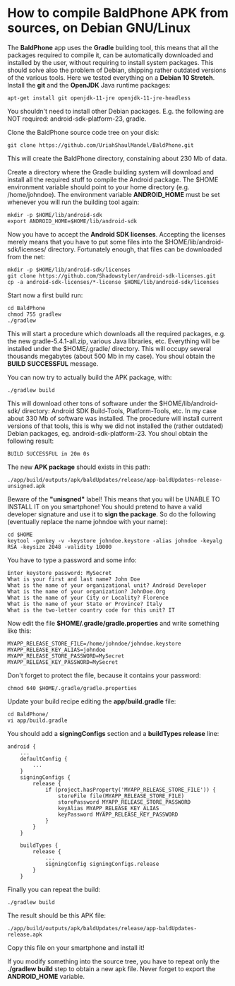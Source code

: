 # How to compile BaldPhone APK from sources, on Debian GNU/Linux

The **BaldPhone** app uses the **Gradle** building tool, this 
means that all the packages required to compile it, can be 
automatically downloaded and installed by the user, without 
requiring to install system packages. This should solve also the 
problem of Debian, shipping rather outdated versions of the 
various tools. Here we tested everything on a **Debian 10 
Stretch**.  Install the **git** and the **OpenJDK** Java runtime 
packages:

```
apt-get install git openjdk-11-jre openjdk-11-jre-headless
```

You shouldn't need to install other Debian packages. E.g. the 
following are NOT required: android-sdk-platform-23, gradle.

Clone the BaldPhone source code tree on your disk:

```
git clone https://github.com/UriahShaulMandel/BaldPhone.git
```

This will create the BaldPhone directory, constaining about 230 
Mb of data.

Create a directory where the Gradle building system will 
download and install all the required stuff to compile the 
Android package. The $HOME environment variable should point to 
your home directory (e.g. /home/johndoe). The environment 
variable **ANDROID_HOME** must be set whenever you will run the 
building tool again:

```
mkdir -p $HOME/lib/android-sdk
export ANDROID_HOME=$HOME/lib/android-sdk
```

Now you have to accept the **Android SDK licenses**. Accepting 
the licenses merely means that you have to put some files into 
the $HOME/lib/android-sdk/licenses/ directory. Fortunately 
enough, that files can be downloaded from the net:

```
mkdir -p $HOME/lib/android-sdk/licenses
git clone https://github.com/Shadowstyler/android-sdk-licenses.git
cp -a android-sdk-licenses/*-license $HOME/lib/android-sdk/licenses
```

Start now a first build run:

```
cd BaldPhone
chmod 755 gradlew
./gradlew
```

This will start a procedure which downloads all the required 
packages, e.g. the new gradle-5.4.1-all.zip, various Java 
libraries, etc. Everything will be installed under the 
$HOME/.gradle/ directory. This will occupy several thousands 
megabytes (about 500 Mb in my case). You shoul obtain the 
**BUILD SUCCESSFUL** message.

You can now try to actually build the APK package, with:

```
./gradlew build
```

This will download other tons of software under the 
$HOME/lib/android-sdk/ directory: Android SDK Build-Tools, 
Platform-Tools, etc. In my case about 330 Mb of software was 
installed. The procedure will install current versions of that 
tools, this is why we did not installed the (rather outdated) 
Debian packages, eg. android-sdk-platform-23. You shoul obtain 
the following result:

```
BUILD SUCCESSFUL in 20m 0s
```

The new **APK package** should exists in this path:

```
./app/build/outputs/apk/baldUpdates/release/app-baldUpdates-release-unsigned.apk
```

Beware of the **"unisgned"** label! This means that you will be 
UNABLE TO INSTALL IT on you smartphone! You should pretend to 
have a valid developer signature and use it to **sign the 
package**. So do the following (eventually replace the name 
johndoe with your name):

```
cd $HOME
keytool -genkey -v -keystore johndoe.keystore -alias johndoe -keyalg RSA -keysize 2048 -validity 10000
```

You have to type a password and some info:

```
Enter keystore password: MySecret
What is your first and last name? John Doe
What is the name of your organizational unit? Android Developer
What is the name of your organization? JohnDoe.Org
What is the name of your City or Locality? Florence
What is the name of your State or Province? Italy
What is the two-letter country code for this unit? IT
```

Now edit the file **$HOME/.gradle/gradle.properties** and write 
something like this:

```
MYAPP_RELEASE_STORE_FILE=/home/johndoe/johndoe.keystore
MYAPP_RELEASE_KEY_ALIAS=johndoe
MYAPP_RELEASE_STORE_PASSWORD=MySecret
MYAPP_RELEASE_KEY_PASSWORD=MySecret
```

Don't forget to protect the file, because it contains your password:

```
chmod 640 $HOME/.gradle/gradle.properties
```

Update your build recipe editing the **app/build.gradle** file:

```
cd BaldPhone/
vi app/build.gradle
```

You should add a **signingConfigs** section and a **buildTypes 
release** line:

```
android {
    ...
    defaultConfig {
        ...
    }
    signingConfigs {
        release {
            if (project.hasProperty('MYAPP_RELEASE_STORE_FILE')) {
                storeFile file(MYAPP_RELEASE_STORE_FILE)
                storePassword MYAPP_RELEASE_STORE_PASSWORD
                keyAlias MYAPP_RELEASE_KEY_ALIAS
                keyPassword MYAPP_RELEASE_KEY_PASSWORD
            }
        }
    }

    buildTypes {
        release {
            ...
            signingConfig signingConfigs.release
        }
    }
```

Finally you can repeat the build:

```
./gradlew build
```

The result should be this APK file:

```
./app/build/outputs/apk/baldUpdates/release/app-baldUpdates-release.apk
```

Copy this file on your smartphone and install it!

If you modify something into the source tree, you have to repeat 
only the **./gradlew build** step to obtain a new apk file. 
Never forget to export the **ANDROID_HOME** variable.
